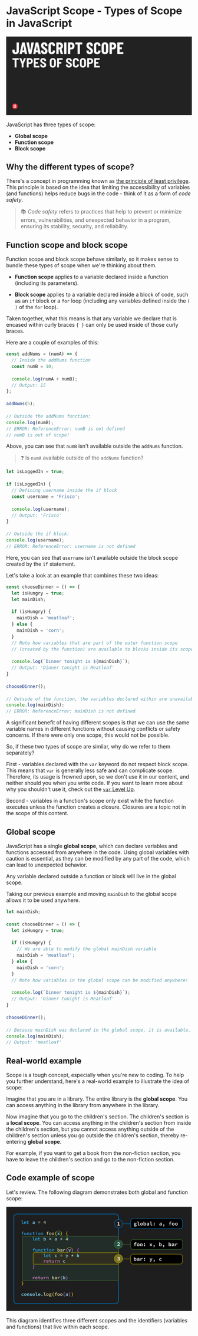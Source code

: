 # JavaScript Scope - Types of Scope in JavaScript

![Hero image](./assets/hero.png)

JavaScript has three types of scope:
  - **Global scope**
  - **Function scope**
  - **Block scope**

## Why the different types of scope?

There's a concept in programming known as [the principle of least privilege](https://en.wikipedia.org/wiki/Principle_of_least_privilege). This principle is based on the idea that limiting the accessibility of variables (and functions) helps reduce bugs in the code - think of it as a form of *code safety*.

> 📚 *Code safety* refers to practices that help to prevent or minimize errors, vulnerabilities, and unexpected behavior in a program, ensuring its stability, security, and reliability.

## Function scope and block scope

Function scope and block scope behave similarly, so it makes sense to bundle these types of scope when we're thinking about them.

- **Function scope** applies to a variable declared inside a function (including its parameters).

- **Block scope** applies to a variable declared inside a block of code, such as an `if` block or a `for` loop (including any variables defined inside the `( )` of the `for` loop).

Taken together, what this means is that any variable we declare that is encased within curly braces `{ }` can only be used inside of those curly braces.

Here are a couple of examples of this:

```js
const addNums = (numA) => {
  // Inside the addNums function
  const numB = 10;

  console.log(numA + numB);
  // Output: 15
};

addNums(5);

// Outside the addNums function:
console.log(numB);
// ERROR: ReferenceError: numB is not defined
// numB is out of scope!
```

Above, you can see that `numB` isn't available outside the `addNums` function.

> ❓ Is `numA` available outside of the `addNums` function?

```js
let isLoggedIn = true;

if (isLoggedIn) {
  // Defining username inside the if block
  const username = 'Frisco';

  console.log(username); 
  // Output: 'Frisco'
}

// Outside the if block:
console.log(username); 
// ERROR: ReferenceError: username is not defined
```

Here, you can see that `username` isn't available outside the block scope created by the `if` statement.

Let's take a look at an example that combines these two ideas:

```js
const chooseDinner = () => {
  let isHungry = true;
  let mainDish;

  if (isHungry) {
    mainDish = 'meatloaf';
  } else {
    mainDish = 'corn';
  }
  // Note how variables that are part of the outer function scope
  // (created by the function) are available to blocks inside its scope!

  console.log(`Dinner tonight is ${mainDish}`);
  // Output: 'Dinner tonight is Meatloaf'
}

chooseDinner();

// Outside of the function, the variables declared within are unavailable.
console.log(mainDish);
// ERROR: ReferenceError: mainDish is not defined
```

A significant benefit of having different scopes is that we can use the same variable names in different functions without causing conflicts or safety concerns. If there were only one scope, this would not be possible.

So, if these two types of scope are similar, why do we refer to them separately?

First - variables declared with the `var` keyword do not respect block scope. This means that `var` is generally less safe and can complicate scope. Therefore, its usage is frowned upon, so we don't use it in our content, and neither should you when you write code. If you want to learn more about why you shouldn't use it, check out the [`var` Level Up](../level-up/var.md).

Second - variables in a function's scope only exist while the function executes unless the function creates a closure. Closures are a topic not in the scope of this content.

## Global scope

JavaScript has a single **global scope**, which can declare variables and functions accessed from anywhere in the code. Using global variables with caution is essential, as they can be modified by any part of the code, which can lead to unexpected behavior.

Any variable declared outside a function or block will live in the global scope.

Taking our previous example and moving `mainDish` to the global scope allows it to be used anywhere.

```js
let mainDish;

const chooseDinner = () => {
  let isHungry = true;

  if (isHungry) {
    // We are able to modify the global mainDish variable
    mainDish = 'meatloaf';
  } else {
    mainDish = 'corn';
  }
  // Note how variables in the global scope can be modified anywhere!

  console.log(`Dinner tonight is ${mainDish}`);
  // Output: 'Dinner tonight is Meatloaf'
}

chooseDinner();

// Because mainDish was declared in the global scope, it is available.
console.log(mainDish);
// Output: 'meatloaf'
```

## Real-world example

Scope is a tough concept, especially when you're new to coding. To help you further understand, here's a real-world example to illustrate the idea of scope:

Imagine that you are in a library. The entire library is the **global scope**. You can access anything in the library from anywhere in the library.

Now imagine that you go to the children's section. The children's section is a **local scope**. You can access anything in the children's section from inside the children's section, but you cannot access anything outside of the children's section unless you go outside the children's section, thereby re-entering **global scope**.

For example, if you want to get a book from the non-fiction section, you have to leave the children's section and go to the non-fiction section.

## Code example of scope

Let's review. The following diagram demonstrates both global and function scope:

![Scope example](./assets/scope.png)

This diagram identifies three different scopes and the identifiers (variables and functions) that live within each scope.
